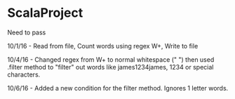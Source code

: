 # ScalaProject
Need to pass

10/1/16 - Read from file, Count words using regex W+, Write to file

10/4/16 - Changed regex from W+ to normal whitespace (" ") then used .filter method to "filter" out words like james1234james, 1234 or special characters.

10/6/16 - Added a new condition for the filter method. Ignores 1 letter words.
